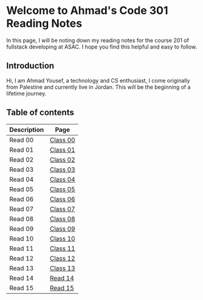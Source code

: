 # Welcome to Ahmad's Code 301 Reading Notes

In this page, I will be noting down my reading notes for the course 201 of fullstack developing at ASAC. I hope you find this helpful and easy to follow.

## Introduction

Hi, I am Ahmad Yousef, a technology and CS enthusiast, I come originally from Palestine and currently live in Jordan. This will be the beginning of a lifetime journey.

## Table of contents

Description | Page
---- | -----------
Read 00| [Class 00](class-00.md)
Read 01| [Class 01](class-01.md)
Read 02 | [Class 02](class-02.md)
Read 03| [Class 03](class-03.md)
Read 04 | [Class 04](class-04.md)
Read 05| [Class 05](class-05.md)
Read 06 | [Class 06](class-06.md)
Read 07| [Class 07](class-07.md)
Read 08 | [Class 08](class-08.md)
Read 09| [Class 09](class-09.md)
Read 10 | [Class 10](class-10.md)
Read 11| [Class 11](class-11.md)
Read 12 | [Class 12](class-12.md)
Read 13| [Class 13](class-13.md)
Read 14 | [Read 14](Read14.md)
Read 15 | [Read 15](Read15.md)
